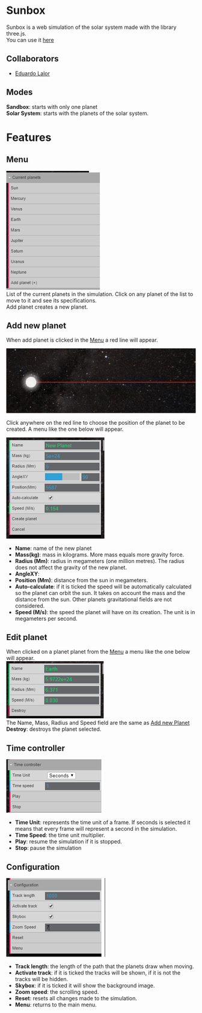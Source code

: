 # Sunbox
Sunbox is a web simulation of the solar system made with the library three.js.  
You can use it [here](https://nachodlv.github.io/)  

## Collaborators
- [Eduardo Lalor](https://github.com/Dwape)

## Modes
**Sandbox**: starts with only one planet  
**Solar System**: starts with the planets of the solar system.

# Features

## Menu
![](readme-images/menu.PNG)  
List of the current planets in the simulation. Click on any planet of the list to move to it and see its specifications.  
Add planet creates a new planet.

## Add new planet
When add planet is clicked in the [Menu](#Menu) a red line will appear.

![](readme-images/Red_line.png)

Click anywhere on the red line to choose the position of the planet to be created. A menu like the one below will appear.

![](readme-images/Add_planet_menu.PNG)
- **Name**: name of the new planet
- **Mass(kg)**: mass in kilograms. More mass equals more gravity force.
- **Radius (Mm)**: radius in megameters (one million metres). The radius does not affect the gravity of the new planet.
- **AngleXY**: 
- **Position (Mm)**: distance from the sun in megameters.
- **Auto-calculate**: if it is ticked the speed will be automatically calculated so the planet can orbit the sun. It takes on account the mass and the distance from the sun. Other planets gravitational fields are not considered.
- **Speed (M/s)**: the speed the planet will have on its creation. The unit is in megameters per second.

## Edit planet
When clicked on a planet planet from the [Menu](#Menu) a menu like the one below will appear.  
![](readme-images/Planet_menu.PNG)  
The Name, Mass, Radius and Speed field are the same as [Add new Planet](#Add-new-planet)  
**Destroy**: destroys the planet selected.

## Time controller
![](readme-images/Time_controller.PNG)  

- **Time Unit**: represents the time unit of a frame. If seconds is selected it means that every frame will represent a second in the simulation.
- **Time Speed**: the time unit multiplier.
- **Play**: resume the simulation if it is stopped.
- **Stop**: pause the simulation

## Configuration
![](readme-images/Configuration.PNG) 

- **Track length**: the length of the path that the planets draw when moving.
- **Activate track**: if it is ticked the tracks will be shown, if it is not the tracks will be hidden.
- **Skybox**: if it is ticked it will show the background image.
- **Zoom speed**: the scrolling speed.
- **Reset**: resets all changes made to the simulation.
- **Menu**: returns to the main menu.